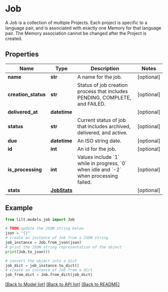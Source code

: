 # Job

A Job is a collection of multiple Projects. Each project is specific to a language pair, and is associated with exactly one Memory for that language pair. The Memory association cannot be changed after the Project is created. 

## Properties

Name | Type | Description | Notes
------------ | ------------- | ------------- | -------------
**name** | **str** | A name for the job. | [optional] 
**creation_status** | **str** | Status of job creation process that includes PENDING, COMPLETE, and FAILED. | [optional] 
**delivered_at** | **datetime** |  | [optional] 
**status** | **str** | Current status of job that includes archived, delivered, and active. | [optional] 
**due** | **datetime** | An ISO string date. | [optional] 
**id** | **int** | An id for the job. | [optional] 
**is_processing** | **int** | Values include &#x60;1&#x60; while in progress, &#x60;0&#x60; when idle and &#x60;-2&#x60; when processing failed. | [optional] 
**stats** | [**JobStats**](JobStats.md) |  | [optional] 

## Example

```python
from lilt.models.job import Job

# TODO update the JSON string below
json = "{}"
# create an instance of Job from a JSON string
job_instance = Job.from_json(json)
# print the JSON string representation of the object
print(Job.to_json())

# convert the object into a dict
job_dict = job_instance.to_dict()
# create an instance of Job from a dict
job_from_dict = Job.from_dict(job_dict)
```
[[Back to Model list]](../README.md#documentation-for-models) [[Back to API list]](../README.md#documentation-for-api-endpoints) [[Back to README]](../README.md)


